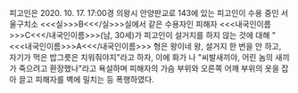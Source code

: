 피고인은 2020. 10. 17. 17:00경 의왕시 안양판교로 143에 있는 피고인이 수용 중인 서울구치소 <<<실>>>B<<</실>>>실에서 같은 수용자인 피해자 <<<내국인이름>>>C<<</내국인이름>>>(남, 30세)가 피고인이 설거지를 하지 않는 것에 대해 "<<<내국인이름>>>A<<</내국인이름>>> 형은 왕이네 왕, 설거지 한 번을 안 하고, 자기가 먹은 밥그릇은 치워줘야지"라고 하자, 이에 화가 나 "씨발새끼야, 어린 놈의 새끼가 죽으려고 환장했나"라고 욕설하며 피해자의 가슴 부위와 오른쪽 어깨 부위의 옷을 잡아 끌고 피해자를 벽에 밀치는 등 폭행하였다.